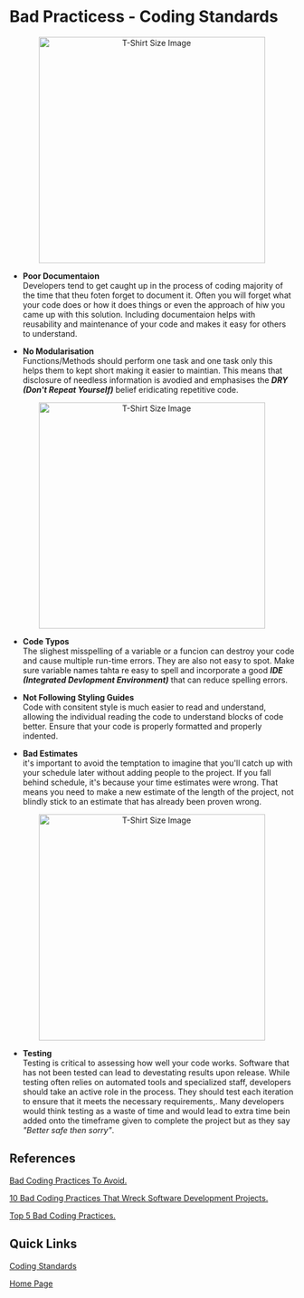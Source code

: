 # Bad Practicess - Coding Standards


<p align="center">
<img src="https://www.docupile.com/wp-content/uploads/2018/10/poor-documentation.jpg" alt="T-Shirt Size Image" width="400">
<p>


* **Poor Documentaion**  
Developers tend to get caught up in the process of coding majority of the time that theu foten forget to document it. Often you will forget what your code does or how it does things or even the approach of hiw you came up with this solution. Including documentaion helps with reusability and maintenance of your code and makes it easy for others to understand.

* **No Modularisation**  
Functions/Methods should perform one task and one task only this helps them to kept short making it easier to maintian. This means that disclosure of needless information is avodied and emphasises the __*DRY (Don't Repeat Yourself)*__ belief eridicating repetitive code.

<p align="center">
<img src="https://automationpanda.files.wordpress.com/2017/04/9083244097_5d44793865_z-640x360.jpg?w=620" alt="T-Shirt Size Image" width="400">
<p>


* **Code Typos**  
The slighest misspelling of a variable or a funcion can destroy your code and cause multiple run-time errors. They are also not easy to spot. Make sure variable names tahta re easy to spell and incorporate a good __*IDE (Integrated Devlopment Environment)*__ that can reduce spelling errors.

* **Not Following Styling Guides**  
 Code with consitent style is much easier to read and understand, allowing the individual reading the code to understand blocks of code better. Ensure that your code is properly formatted and properly indented.

* **Bad Estimates**  
it's important to avoid the temptation to imagine that you'll catch up with your schedule later without adding people to the project. If you fall behind schedule, it's because your time estimates were wrong. That means you need to make a new estimate of the length of the project, not blindly stick to an estimate that has already been proven wrong.

<p align="center">
<img src="https://miro.medium.com/max/3840/1*AjI-6OHQ_MHw1XGfOEvPtg.jpeg" alt="T-Shirt Size Image" width="400">
<p>


 * **Testing**  
Testing is critical to assessing how well your code works. Software that has not been tested can lead to devestating results upon release. While testing often relies on automated tools and specialized staff, developers should take an active role in the process. They should test each iteration to ensure that it meets the necessary requirements,. Many developers would think testing as a waste of time and would lead to extra time bein added onto the timeframe given to complete the project but as they say _"Better safe then sorry"_.

## References

[Bad Coding Practices To Avoid.](https://searchsoftwarequality.techtarget.com/answer/What-are-some-bad-coding-practices-to-avoid)

[10 Bad Coding Practices That Wreck Software Development Projects.](https://www.cio.com/article/2448952/10-bad-coding-practices-that-wreck-software-development-projects.html)

[Top 5 Bad Coding Practices.](https://dev.to/blarzhernandez/top-5-bad-coding-practices-avoid-them-to-all-costs-2ab3)

## Quick Links
[Coding Standards](https://github.com/Lordjiggyx/SQA/blob/Develop/coding-standards/CodingStandards.md)

[Home Page](https://github.com/Lordjiggyx/SQA/tree/Develop)